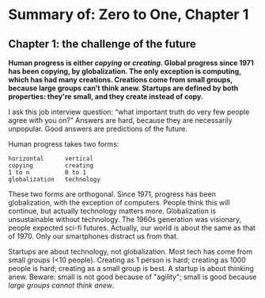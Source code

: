 # Summary of: Zero to One, Chapter 1

## Chapter 1: the challenge of the future

**Human progress is either _copying_ or _creating_. Global progress since 1971 has been copying, by globalization. The only exception is computing, which has had many creations. Creations come from small groups, because large groups can’t think anew. Startups are defined by both properties: they're small, and they create instead of copy.**

I ask this job interview question: “what important truth do very few people agree with you on?” Answers are hard, because they are necessarily unpopular. Good answers are predictions of the future.

Human progress takes two forms:

```
horizontal      vertical
copying         creating
1 to n          0 to 1
globalization   technology
```

These two forms are orthogonal. Since 1971, progress has been globalization, with the exception of computers. People think this will continue, but actually technology matters more. Globalization is unsustainable without technology. The 1960s generation was visionary, people expected sci-fi futures. Actually, our world is about the same as that of 1970. Only our smartphones distract us from that.

Startups are about technology, not globalization. Most tech has come from small groups (<10 people). Creating as 1 person is hard; creating as 1000 people is hard; creating as a small group is best. A startup is about thinking anew. Beware: small is not good because of "agility"; small is good because _large groups cannot think anew_.
